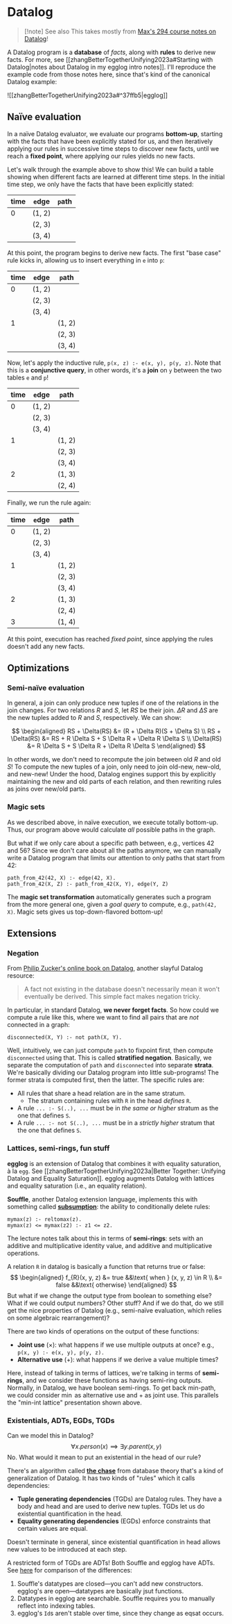 # Datalog

> [!note] See also
> This takes mostly from [Max's 294 course notes on Datalog](https://inst.eecs.berkeley.edu/~cs294-260/sp24/2024-02-05-datalog)!

A Datalog program is a **database** of *facts*, along with **rules** to derive new facts. For more, see [[zhangBetterTogetherUnifying2023a#Starting with Datalog|notes about Datalog in my egglog intro notes]]. I'll reproduce the example code from those notes here, since that's kind of the canonical Datalog example:

![[zhangBetterTogetherUnifying2023a#^37ffb5|egglog]]

## Naïve evaluation

In a naïve Datalog evaluator, we evaluate our programs **bottom-up**, starting with the facts that have been explicitly stated for us, and then iteratively applying our rules in successive time steps to discover new facts, until we reach a **fixed point**, where applying our rules yields no new facts.

Let's walk through the example above to show this! We can build a table showing when different facts are learned at different time steps. In the initial time step, we only have the facts that have been explicitly stated:

| time | `e`dge | `p`ath |
| ---- | ------ | ------ |
| 0    | (1, 2) |        |
|      | (2, 3) |        |
|      | (3, 4) |        |

At this point, the program begins to derive new facts. The first "base case" rule kicks in, allowing us to insert everything in `e` into `p`:

| time | `e`dge | `p`ath |
| ---- | ------ | ------ |
| 0    | (1, 2) |        |
|      | (2, 3) |        |
|      | (3, 4) |        |
| 1    |        | (1, 2) |
|      |        | (2, 3) |
|      |        | (3, 4) |

Now, let's apply the inductive rule, `p(x, z) :- e(x, y), p(y, z)`. Note that this is a **conjunctive query**, in other words, it's a **join** on `y` between the two tables `e` and `p`!

| time | `e`dge | `p`ath |
| ---- | ------ | ------ |
| 0    | (1, 2) |        |
|      | (2, 3) |        |
|      | (3, 4) |        |
| 1    |        | (1, 2) |
|      |        | (2, 3) |
|      |        | (3, 4) |
| 2    |        | (1, 3) |
|      |        | (2, 4) |

Finally, we run the rule again:

| time | `e`dge | `p`ath |
| ---- | ------ | ------ |
| 0    | (1, 2) |        |
|      | (2, 3) |        |
|      | (3, 4) |        |
| 1    |        | (1, 2) |
|      |        | (2, 3) |
|      |        | (3, 4) |
| 2    |        | (1, 3) |
|      |        | (2, 4) |
| 3    |        | (1, 4) |

At this point, execution has reached *fixed point*, since applying the rules doesn't add any new facts.

## Optimizations

### Semi-naïve evaluation

In general, a join can only produce new tuples if one of the relations in the join changes. For two relations $R$ and $S$, let $RS$ be their join. $\Delta R$ and $\Delta S$ are the new tuples added to $R$ and $S$, respectively. We can show:

$$ \begin{aligned}
RS + \Delta(RS) &= (R + \Delta R)(S + \Delta S) \\
RS + \Delta(RS) &= RS + R \Delta S + S \Delta R + \Delta R \Delta S \\
\Delta(RS) &= R \Delta S + S \Delta R + \Delta R \Delta S
\end{aligned} $$

In other words, we don't need to recompute the join between old $R$ and old $S$! To compute the new tuples of a join, only need to join old-new, new-old, and new-new! Under the hood, Datalog engines support this by explicitly maintaining the new and old parts of each relation, and then rewriting rules as joins over new/old parts.

### Magic sets

As we described above, in naïve execution, we execute totally bottom-up. Thus, our program above would calculate *all* possible paths in the graph.

But what if we only care about a specific path between, e.g., vertices 42 and 56? Since we don't care about all the paths anymore, we can manually write a Datalog program that limits our attention to only paths that start from 42:

```datalog
path_from_42(42, X) :- edge(42, X).
path_from_42(X, Z) :- path_from_42(X, Y), edge(Y, Z)
```

The **magic set transformation** automatically generates such a program from the more general one, given a *goal query* to compute, e.g., `path(42, X)`. Magic sets gives us top-down-flavored bottom-up!

## Extensions

### Negation

From [Philip Zucker's online book on Datalog](https://www.philipzucker.com/datalog-book/negation.html), another slayful Datalog resource:

> A fact not existing in the database doesn't necessarily mean it won't eventually be derived. This simple fact makes negation tricky.

In particular, in standard Datalog, **we never forget facts**. So how could we compute a rule like this, where we want to find all pairs that are *not* connected in a graph:

```datalog
disconnected(X, Y) :- not path(X, Y).
```

Well, intuitively, we can just compute `path` to fixpoint first, then compute `disconnected` using that. This is called **stratified negation**. Basically, we separate the computation of `path` and `disconnected` into separate **strata**. We're basically dividing our Datalog program into little sub-programs! The former strata is computed first, then the latter. The specific rules are:

- All rules that share a head relation are in the same stratum.
	- The stratum containing rules with `R` in the head *defines* `R`.
- A rule `... :- S(..), ...` must be in *the same or higher* stratum as the one that defines `S`.
- A rule `... :- not S(..), ...` must be in a *strictly higher* stratum that the one that defines `S`.

### Lattices, semi-rings, fun stuff

**egglog** is an extension of Datalog that combines it with equality saturation, à la `egg`. See [[zhangBetterTogetherUnifying2023a|Better Together: Unifying Datalog and Equality Saturation]]. egglog augments Datalog with lattices and equality saturation (i.e., an equality relation).

**Souffle**, another Datalog extension language, implements this with something called **[subsumption](https://www.philipzucker.com/datalog-book/lattices.html)**: the ability to conditionally delete rules:

```souffle
mymax(z) :- reltomax(z).
mymax(z) <= mymax(z2) :- z1 <= z2.
```

The lecture notes talk about this in terms of **semi-rings**: sets with an additive and multiplicative identity value, and additive and multiplicative operations.

A relation `R` in datalog is basically a function that returns true or false: $$ \begin{aligned}
f_{R}(x, y, z) &= true &&\text{ when } (x, y, z) \in R \\
&= false &&\text{ otherwise}
\end{aligned} $$
But what if we change the output type from boolean to something else? What if we could output numbers? Other stuff? And if we do that, do we still get the nice properties of Datalog (e.g., semi-naïve evaluation, which relies on some algebraic rearrangement)?

There are two kinds of operations on the output of these functions:

- **Joint use** ($\times$): what happens if we use multiple outputs at once? e.g., `p(x, y) :- e(x, y), p(y, z).`
- **Alternative use** ($+$): what happens if we derive a value multiple times?

Here, instead of talking in terms of lattices, we're talking in terms of **semi-rings**, and we consider these functions as having semi-ring outputs. Normally, in Datalog, we have boolean semi-rings. To get back min-path, we could consider $\operatorname{min}$ as alternative use and $+$ as joint use. This parallels the "min-int lattice" presentation shown above.

### Existentials, ADTs, EGDs, TGDs

Can we model this in Datalog? $$ \forall x. person(x) \implies \exists y. parent(x, y) $$
No. What would it mean to put an existential in the head of our rule?

There's an algorithm called **[the chase](https://en.wikipedia.org/wiki/Chase_(algorithm))** from database theory that's a kind of generalization of Datalog. It has two kinds of "rules" which it calls dependencies:

- **Tuple generating dependencies** (TGDs) are Datalog rules. They have a body and head and are used to derive new tuples. TGDs let us do existential quantification in the head.
- **Equality generating dependencies** (EGDs) enforce constraints that certain values are equal.

Doesn't terminate in general, since existential quantification in head allows new values to be introduced at each step.

A restricted form of TGDs are ADTs! Both Souffle and egglog have ADTs. See [here](https://www.philipzucker.com/datalog-book/adt.html#egglog) for comparison of the differences:

1. Souffle's datatypes are closed—you can't add new constructors. egglog's are open—datatypes are basically jsut functions.
2. Datatypes in egglog are searchable. Souffle requires you to manually reflect into indexing tables.
3. egglog's `Id`s aren't stable over time, since they change as eqsat occurs.